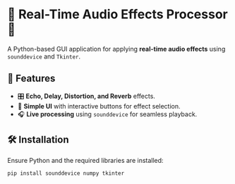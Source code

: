 # 🎵 Real-Time Audio Effects Processor 🎤

A Python-based GUI application for applying **real-time audio effects** using `sounddevice` and `Tkinter`.

## 🚀 Features
- 🎛 **Echo, Delay, Distortion, and Reverb** effects.
- 🎨 **Simple UI** with interactive buttons for effect selection.
- 🎧 **Live processing** using `sounddevice` for seamless playback.

## 🛠 Installation
Ensure Python and the required libraries are installed:

```sh
pip install sounddevice numpy tkinter
